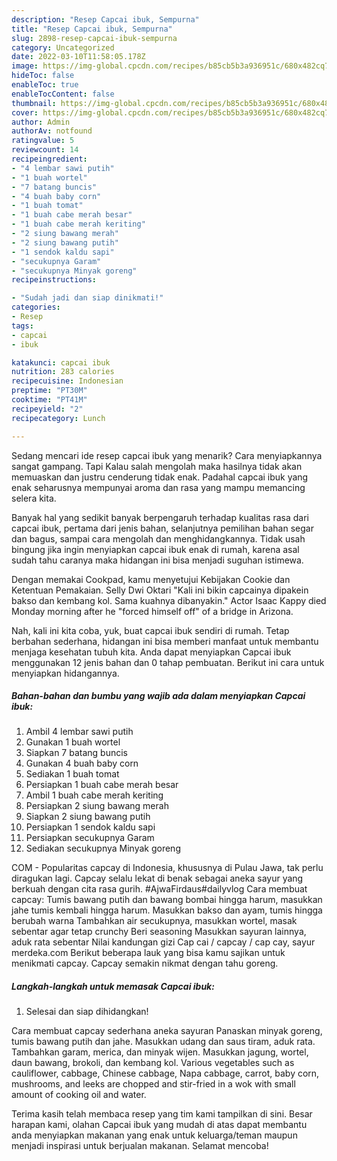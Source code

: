 ```yaml
---
description: "Resep Capcai ibuk, Sempurna"
title: "Resep Capcai ibuk, Sempurna"
slug: 2898-resep-capcai-ibuk-sempurna
category: Uncategorized
date: 2022-03-10T11:58:05.178Z
image: https://img-global.cpcdn.com/recipes/b85cb5b3a936951c/680x482cq70/capcai-ibuk-foto-resep-utama.jpg
hideToc: false
enableToc: true
enableTocContent: false
thumbnail: https://img-global.cpcdn.com/recipes/b85cb5b3a936951c/680x482cq70/capcai-ibuk-foto-resep-utama.jpg
cover: https://img-global.cpcdn.com/recipes/b85cb5b3a936951c/680x482cq70/capcai-ibuk-foto-resep-utama.jpg
author: Admin
authorAv: notfound
ratingvalue: 5
reviewcount: 14
recipeingredient:
- "4 lembar sawi putih"
- "1 buah wortel"
- "7 batang buncis"
- "4 buah baby corn"
- "1 buah tomat"
- "1 buah cabe merah besar"
- "1 buah cabe merah keriting"
- "2 siung bawang merah"
- "2 siung bawang putih"
- "1 sendok kaldu sapi"
- "secukupnya Garam"
- "secukupnya Minyak goreng"
recipeinstructions:

- "Sudah jadi dan siap dinikmati!"
categories:
- Resep
tags:
- capcai
- ibuk

katakunci: capcai ibuk 
nutrition: 283 calories
recipecuisine: Indonesian
preptime: "PT30M"
cooktime: "PT41M"
recipeyield: "2"
recipecategory: Lunch

---
```



Sedang mencari ide resep capcai ibuk yang menarik? Cara menyiapkannya sangat gampang. Tapi Kalau salah mengolah maka hasilnya tidak akan memuaskan dan justru cenderung tidak enak. Padahal capcai ibuk yang enak seharusnya mempunyai aroma dan rasa yang mampu memancing selera kita.


Banyak hal yang sedikit banyak berpengaruh terhadap kualitas rasa dari capcai ibuk, pertama dari jenis bahan, selanjutnya pemilihan bahan segar dan bagus, sampai cara mengolah dan menghidangkannya. Tidak usah bingung jika ingin menyiapkan capcai ibuk enak di rumah, karena asal sudah tahu caranya maka hidangan ini bisa menjadi suguhan istimewa.

Dengan memakai Cookpad, kamu menyetujui Kebijakan Cookie dan Ketentuan Pemakaian. Selly Dwi Oktari &#34;Kali ini bikin capcainya dipakein bakso dan kembang kol. Sama kuahnya dibanyakin.&#34; Actor Isaac Kappy died Monday morning after he &#34;forced himself off&#34; of a bridge in Arizona.


Nah, kali ini kita coba, yuk, buat capcai ibuk sendiri di rumah. Tetap berbahan sederhana, hidangan ini bisa memberi manfaat untuk membantu menjaga kesehatan tubuh kita. Anda dapat menyiapkan Capcai ibuk menggunakan 12 jenis bahan dan 0 tahap pembuatan. Berikut ini cara untuk menyiapkan hidangannya.

<!--inarticleads1-->

##### Bahan-bahan dan bumbu yang wajib ada dalam menyiapkan Capcai ibuk:

1. Ambil 4 lembar sawi putih
1. Gunakan 1 buah wortel
1. Siapkan 7 batang buncis
1. Gunakan 4 buah baby corn
1. Sediakan 1 buah tomat
1. Persiapkan 1 buah cabe merah besar
1. Ambil 1 buah cabe merah keriting
1. Persiapkan 2 siung bawang merah
1. Siapkan 2 siung bawang putih
1. Persiapkan 1 sendok kaldu sapi
1. Persiapkan secukupnya Garam
1. Sediakan secukupnya Minyak goreng


COM - Popularitas capcay di Indonesia, khususnya di Pulau Jawa, tak perlu diragukan lagi. Capcay selalu lekat di benak sebagai aneka sayur yang berkuah dengan cita rasa gurih. #AjwaFirdaus#dailyvlog Cara membuat capcay: Tumis bawang putih dan bawang bombai hingga harum, masukkan jahe tumis kembali hingga harum. Masukkan bakso dan ayam, tumis hingga berubah warna Tambahkan air secukupnya, masukkan wortel, masak sebentar agar tetap crunchy Beri seasoning Masukkan sayuran lainnya, aduk rata sebentar Nilai kandungan gizi Cap cai / capcay / cap cay, sayur merdeka.com Berikut beberapa lauk yang bisa kamu sajikan untuk menikmati capcay. Capcay semakin nikmat dengan tahu goreng. 

<!--inarticleads2-->

##### Langkah-langkah untuk memasak Capcai ibuk:


1. Selesai dan siap dihidangkan!

Cara membuat capcay sederhana aneka sayuran Panaskan minyak goreng, tumis bawang putih dan jahe. Masukkan udang dan saus tiram, aduk rata. Tambahkan garam, merica, dan minyak wijen. Masukkan jagung, wortel, daun bawang, brokoli, dan kembang kol. Various vegetables such as cauliflower, cabbage, Chinese cabbage, Napa cabbage, carrot, baby corn, mushrooms, and leeks are chopped and stir-fried in a wok with small amount of cooking oil and water. 

Terima kasih telah membaca resep yang tim kami tampilkan di sini. Besar harapan kami, olahan Capcai ibuk yang mudah di atas dapat membantu anda menyiapkan makanan yang enak untuk keluarga/teman maupun menjadi inspirasi untuk berjualan makanan. Selamat mencoba!
